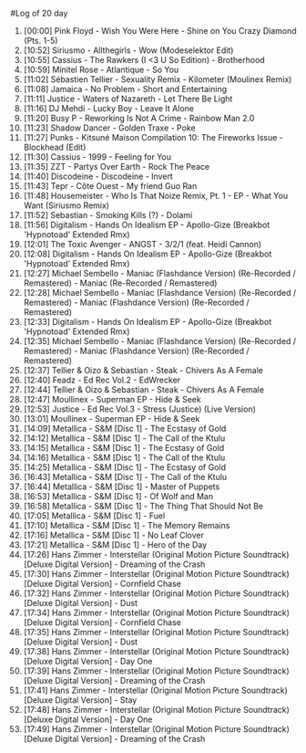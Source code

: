 #Log of 20 day

1. [00:00] Pink Floyd - Wish You Were Here - Shine on You Crazy Diamond (Pts. 1-5)
1. [10:52] Siriusmo - Allthegirls - Wow (Modeselektor Edit)
1. [10:55] Cassius - The Rawkers (I <3 U So Edition) - Brotherhood
1. [10:59] Minitel Rose - Atlantique - So You
1. [11:02] Sébastien Tellier - Sexuality Remix - Kilometer (Moulinex Remix)
1. [11:08] Jamaica - No Problem - Short and Entertaining
1. [11:11] Justice - Waters of Nazareth - Let There Be Light
1. [11:16] DJ Mehdi - Lucky Boy - Leave It Alone
1. [11:20] Busy P - Reworking Is Not A Crime - Rainbow Man 2.0
1. [11:23] Shadow Dancer - Golden Traxe - Poke
1. [11:27] Punks - Kitsuné Maison Compilation 10: The Fireworks Issue - Blockhead (Edit)
1. [11:30] Cassius - 1999 - Feeling for You
1. [11:35] ZZT - Partys Over Earth - Rock The Peace
1. [11:40] Discodeine - Discodeine - Invert
1. [11:43] Tepr - Côte Ouest - My friend Guo Ran
1. [11:48] Housemeister - Who Is That Noize Remix, Pt. 1 - EP - What You Want (Siriusmo Remix)
1. [11:52] Sebastian - Smoking Kills (?) - Dolami
1. [11:56] Digitalism - Hands On Idealism EP - Apollo-Gize (Breakbot 'Hypnotoad' Extended Rmx)
1. [12:01] The Toxic Avenger - ANGST - 3/2/1 (feat. Heidi Cannon)
1. [12:08] Digitalism - Hands On Idealism EP - Apollo-Gize (Breakbot 'Hypnotoad' Extended Rmx)
1. [12:27] Michael Sembello - Maniac (Flashdance Version) (Re-Recorded / Remastered) - Maniac (Re-Recorded / Remastered)
1. [12:28] Michael Sembello - Maniac (Flashdance Version) (Re-Recorded / Remastered) - Maniac (Flashdance Version) (Re-Recorded / Remastered)
1. [12:33] Digitalism - Hands On Idealism EP - Apollo-Gize (Breakbot 'Hypnotoad' Extended Rmx)
1. [12:35] Michael Sembello - Maniac (Flashdance Version) (Re-Recorded / Remastered) - Maniac (Flashdance Version) (Re-Recorded / Remastered)
1. [12:37] Tellier & Oizo & Sebastian - Steak - Chivers As A Female
1. [12:40] Feadz - Ed Rec Vol.2 - EdWrecker
1. [12:44] Tellier & Oizo & Sebastian - Steak - Chivers As A Female
1. [12:47] Moullinex - Superman EP - Hide & Seek
1. [12:53] Justice - Ed Rec Vol.3 - Stress (Justice) (Live Version)
1. [13:01] Moullinex - Superman EP - Hide & Seek
1. [14:09] Metallica - S&M [Disc 1] - The Ecstasy of Gold
1. [14:12] Metallica - S&M [Disc 1] - The Call of the Ktulu
1. [14:15] Metallica - S&M [Disc 1] - The Ecstasy of Gold
1. [14:16] Metallica - S&M [Disc 1] - The Call of the Ktulu
1. [14:25] Metallica - S&M [Disc 1] - The Ecstasy of Gold
1. [16:43] Metallica - S&M [Disc 1] - The Call of the Ktulu
1. [16:44] Metallica - S&M [Disc 1] - Master of Puppets
1. [16:53] Metallica - S&M [Disc 1] - Of Wolf and Man
1. [16:58] Metallica - S&M [Disc 1] - The Thing That Should Not Be
1. [17:05] Metallica - S&M [Disc 1] - Fuel
1. [17:10] Metallica - S&M [Disc 1] - The Memory Remains
1. [17:16] Metallica - S&M [Disc 1] - No Leaf Clover
1. [17:21] Metallica - S&M [Disc 1] - Hero of the Day
1. [17:26] Hans Zimmer - Interstellar (Original Motion Picture Soundtrack) [Deluxe Digital Version] - Dreaming of the Crash
1. [17:30] Hans Zimmer - Interstellar (Original Motion Picture Soundtrack) [Deluxe Digital Version] - Cornfield Chase
1. [17:32] Hans Zimmer - Interstellar (Original Motion Picture Soundtrack) [Deluxe Digital Version] - Dust
1. [17:34] Hans Zimmer - Interstellar (Original Motion Picture Soundtrack) [Deluxe Digital Version] - Cornfield Chase
1. [17:35] Hans Zimmer - Interstellar (Original Motion Picture Soundtrack) [Deluxe Digital Version] - Dust
1. [17:38] Hans Zimmer - Interstellar (Original Motion Picture Soundtrack) [Deluxe Digital Version] - Day One
1. [17:39] Hans Zimmer - Interstellar (Original Motion Picture Soundtrack) [Deluxe Digital Version] - Dreaming of the Crash
1. [17:41] Hans Zimmer - Interstellar (Original Motion Picture Soundtrack) [Deluxe Digital Version] - Stay
1. [17:48] Hans Zimmer - Interstellar (Original Motion Picture Soundtrack) [Deluxe Digital Version] - Day One
1. [17:49] Hans Zimmer - Interstellar (Original Motion Picture Soundtrack) [Deluxe Digital Version] - Dreaming of the Crash
